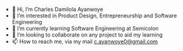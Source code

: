 - 👋 Hi, I’m Charles Damilola Ayanwoye
- 👀 I’m interested in Product Design, Entrepreneurship and Software Engineering
- 🌱 I’m currently learning Software Engineering at Semicolon
- 💞️ I’m looking to collaborate on any project to aid my learning
- 📫 How to reach me, via my mail c.ayanwoye0@gmail.com

<!---
damicharles/damicharles is a ✨ special ✨ repository because its `README.md` (this file) appears on your GitHub profile.
You can click the Preview link to take a look at your changes.
--->
